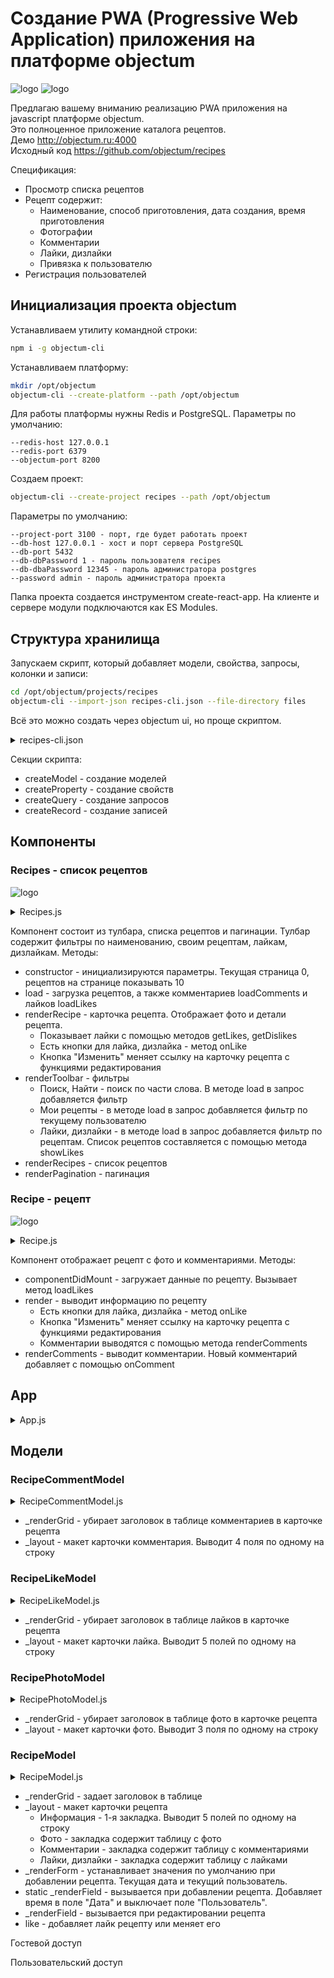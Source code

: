# Создание PWA (Progressive Web Application) приложения на платформе objectum

![logo](pwa.jpg)
![logo](objectum-logo.png)

Предлагаю вашему вниманию реализацию PWA приложения на javascript платформе objectum.  
Это полноценное приложение каталога рецептов.  
Демо http://objectum.ru:4000  
Исходный код https://github.com/objectum/recipes
  
Спецификация:
* Просмотр списка рецептов
* Рецепт содержит:
    * Наименование, способ приготовления, дата создания, время приготовления
    * Фотографии
    * Комментарии
    * Лайки, дизлайки
    * Привязка к пользователю
* Регистрация пользователей    

## Инициализация проекта objectum

Устанавливаем утилиту командной строки:
```bash
npm i -g objectum-cli
```

Устанавливаем платформу:
```bash
mkdir /opt/objectum
objectum-cli --create-platform --path /opt/objectum
```
Для работы платформы нужны Redis и PostgreSQL. Параметры по умолчанию: 
```
--redis-host 127.0.0.1
--redis-port 6379
--objectum-port 8200
```

Создаем проект:
```bash
objectum-cli --create-project recipes --path /opt/objectum
```

Параметры по умолчанию:
```
--project-port 3100 - порт, где будет работать проект
--db-host 127.0.0.1 - хост и порт сервера PostgreSQL
--db-port 5432
--db-dbPassword 1 - пароль пользователя recipes
--db-dbaPassword 12345 - пароль администратора postgres
--password admin - пароль администратора проекта
```

Папка проекта создается инструментом create-react-app. На клиенте и сервере модули подключаются как ES Modules.

## Структура хранилища

Запускаем скрипт, который добавляет модели, свойства, запросы, колонки и записи:
```bash
cd /opt/objectum/projects/recipes
objectum-cli --import-json recipes-cli.json --file-directory files
```
Всё это можно создать через objectum ui, но проще скриптом.
<details>
  <summary>recipes-cli.json</summary>
  
```json
{
	"createModel": [
		{
			"name": "Рецепт",
			"code": "recipe"
		},
		{
			"parent": "t",
			"name": "Рецепт",
			"code": "recipe"
		},
		{
			"parent": "t.recipe",
			"name": "Фото",
			"code": "photo"
		},
		{
			"parent": "t.recipe",
			"name": "Комментарий",
			"code": "comment"
		},
		{
			"parent": "t.recipe",
			"name": "Лайк",
			"code": "like"
		}
	],
	"createProperty": [
		{
			"model": "recipe",
			"name": "Наименование",
			"code": "name",
			"type": "String",
			"notNull": 1
		},
		{
			"model": "recipe",
			"name": "Дата",
			"code": "date",
			"type": "Date",
			"notNull": 1
		},
		{
			"model": "recipe",
			"name": "Способ приготовления",
			"code": "cooking",
			"type": "String",
			"opts": {
				"wysiwyg": true,
				"rows": 15
			}
		},
		{
			"model": "t.recipe.photo",
			"name": "Рецепт",
			"code": "recipe",
			"type": "recipe",
			"notNull": 1,
			"removeRule": "cascade"
		},
		{
			"model": "t.recipe.photo",
			"name": "Фото",
			"code": "photo",
			"type": "File",
			"notNull": 1,
			"opts": {
				"image": {
					"aspect": 1,
					"thumbnail": "thumbnail"
				}
			}
		},
		{
			"model": "t.recipe.photo",
			"name": "Наименование",
			"code": "name",
			"type": "String"
		},
		{
			"model": "recipe",
			"name": "Пользователь",
			"code": "user",
			"type": "objectum.user"
		},
		{
			"model": "recipe",
			"name": "Время приготовления (мин.)",
			"code": "duration",
			"type": "Number"
		},
		{
			"model": "t.recipe.comment",
			"name": "Рецепт",
			"code": "recipe",
			"type": "recipe",
			"notNull": 1,
			"removeRule": "cascade"
		},
		{
			"model": "t.recipe.comment",
			"name": "Текст",
			"code": "text",
			"type": "String",
			"notNull": 1,
			"opts": {
				"wysiwyg": true
			}
		},
		{
			"model": "t.recipe.comment",
			"name": "Пользователь",
			"code": "user",
			"type": "objectum.user",
			"notNull": 1,
			"removeRule": "cascade"
		},
		{
			"model": "t.recipe.comment",
			"name": "Дата",
			"code": "date",
			"type": "Date",
			"notNull": 1
		},
		{
			"model": "t.recipe.like",
			"name": "Рецепт",
			"code": "recipe",
			"type": "recipe",
			"notNull": 1,
			"removeRule": "cascade"
		},
		{
			"model": "t.recipe.like",
			"name": "Пользователь",
			"code": "user",
			"type": "objectum.user",
			"notNull": 1,
			"removeRule": "cascade"
		},
		{
			"model": "t.recipe.like",
			"name": "Дата",
			"code": "date",
			"type": "Date",
			"notNull": 1
		},
		{
			"model": "t.recipe.like",
			"name": "Лайк",
			"code": "like",
			"type": "Boolean"
		},
		{
			"model": "t.recipe.like",
			"name": "Дизлайк",
			"code": "dislike",
			"type": "Boolean"
		},
		{
			"model": "t.recipe.photo",
			"name": "Миниатюра",
			"code": "thumbnail",
			"type": "File",
			"opts": {
				"image": {
					"aspect": 1,
					"resize": {
						"width": 200,
						"height": 200
					}
				}
			}
		}
	],
	"createQuery": [
		{
			"name": "Рецепт",
			"code": "recipe"
		},
		{
			"parent": "recipe",
			"name": "Лайки",
			"code": "like",
			"query": [
				"select",
				"    {\"prop\": \"a.recipe\", \"as\": \"recipe\"},",
				"\tsum ({\"prop\": \"a.like\"}) as like,",
				"\tsum ({\"prop\": \"a.dislike\"}) as dislike",
				"from",
				"    {\"model\": \"t.recipe.like\", \"alias\": \"a\"}",
				"group by",
				"\t{\"prop\": \"a.recipe\"}",
				""
			]
		},
		{
			"parent": "recipe",
			"name": "Комментарии",
			"code": "comment",
			"query": [
				"select",
				"    {\"prop\": \"a.recipe\", \"as\": \"recipe\"},",
				"\tcount (*) as num",
				"from",
				"    {\"model\": \"t.recipe.comment\", \"alias\": \"a\"}",
				"group by",
				"\t{\"prop\": \"a.recipe\"}",
				""
			]
		}
	],
	"createColumn": [],
	"createRecord": [
		{
			"_model": "objectum.role",
			"_ref": "ref-1013",
			"name": "Гость",
			"code": "guest",
			"menu": null
		},
		{
			"_model": "objectum.role",
			"_ref": "ref-1019",
			"name": "User",
			"code": "user",
			"menu": null
		},
		{
			"_model": "objectum.user",
			"_ref": "ref-1014",
			"name": "Гость",
			"login": "guest",
			"password": "35675E68F4B5AF7B995D9205AD0FC43842F16450",
			"role": {
				"_ref": "ref-1013"
			},
			"email": null,
			"opts": null
		}
	]
}  
```
</details>
  
  
Секции скрипта:  
* createModel - создание моделей
* createProperty - создание свойств
* createQuery - создание запросов
* createRecord - создание записей

## Компоненты

### Recipes - список рецептов

![logo](recipes.png)

<details>
  <summary>Recipes.js</summary>
  
```js
import React, {Component} from "react";
import {Link} from "react-router-dom";
import {StringField, Action, Pagination} from "objectum-react";
import RecipeModel from "../models/RecipeModel";

class Recipes extends Component {
	constructor (props) {
		super (props);
		
		this.state = {
			page: 0,
			pageRecs: 10
		};
	}
	
	async load ({page, search, user, recipes, like, reset} = {}) {
		let state = {
			page: page === undefined ? this.state.page : page,
			search: this.state.search,
			user: this.state.user,
			recipes: this.state.recipes,
			like: this.state.like
		};
		let filters = [];
		
		if (search || user || recipes || reset) {
			Object.assign (state, {search, user, recipes, like});
			
			if (!search) {
				state.searchValue = "";
			}
		}
		if (state.search) {
			filters.push (["name", "like", "%" + state.search]);
		}
		if (state.user) {
			filters.push (["user", "=", state.user]);
		}
		if (state.recipes) {
			filters.push (["id", "in", state.recipes]);
		}
		let data = await this.props.store.getData ({
			model: "recipe",
			offset: state.page * this.state.pageRecs,
			limit: this.state.pageRecs,
			filters
		});
		let recipeRecs = data.recs;
		
		recipes = recipeRecs.map (rec => rec.id);
		
		let [photoRecords, comments, likes] = await Promise.all ([
			this.props.store.getRecords ({
				model: "t.recipe.photo",
				filters: [
					["recipe", "in", recipes]
				]
			}),
			this.loadComments (recipes),
			this.loadLikes (recipes)
		]);
		this.setState (Object.assign (state, {recipeRecs, length: data.length, photoRecords}, comments, likes));
	}
	
	async componentDidMount () {
		await this.load ();
	}
	
	getLikes (id) {
		let rec = this.state.likeMap [id];
		
		return rec ? rec.like : 0;
	}
	
	getDislikes (id) {
		let rec = this.state.likeMap [id];
		
		return rec ? rec.dislike : 0;
	}
	
	async loadLikes (recipes) {
		let likeRecs = await this.props.store.getRecs ({
			query: "recipe.like",
			filters: [
				["recipe", "in", recipes]
			]
		});
		let likeMap = {};
		
		likeRecs.forEach (rec => likeMap [rec.recipe] = {like: rec.like || 0, dislike: rec.dislike || 0});
		
		return {likeRecs, likeMap};
	}
	
	onLike = async (like, id) => {
		await RecipeModel.like (this.props.store, like ,id);
		
		let {likeRecs, likeMap} = await this.loadLikes ();
		
		this.setState ({likeRecs, likeMap});
	}
	
	async loadComments (recipes) {
		let commentRecs = await this.props.store.getRecs ({
			query: "recipe.comment",
			filters: [
				["recipe", "in", recipes]
			]
		});
		let commentMap = {};
		
		commentRecs.forEach (rec => commentMap [rec.recipe] = rec.num);
		
		return {commentRecs, commentMap};
	}
	
	showLikes = async (like) => {
		let likeRecs = await this.props.store.getRecs ({
			model: "t.recipe.like",
			filters: [
				["user", "=", this.props.store.userId]
			]
		});
		likeRecs = likeRecs.filter (rec => {
			return (rec.like && like) || (rec.dislike && !like);
		});
		let recipes = likeRecs.map (rec => rec.recipe);
		
		await this.load ({recipes: recipes.length ? recipes : [0], like});
	}
	
	renderRecipe (rec) {
		let photos = this.state.photoRecords.filter (photo => photo.recipe == rec.id);

		return (
			<div key={rec.id} className="border p-1 mr-1 mb-1 card">
				<div className="">
					<Link className="btn btn-link text-left pt-0 pb-1 px-0 font-weight-bold" to={`/recipe/${rec.id}`}>{rec.name}</Link>
				</div>
				<div className="d-flex">
					<div className="card-photo">
						<div className="overflow-auto">
							<div className="d-flex">
								{photos.map ((photo, i) => {
									return (
										<div key={i} className="">
											<img src={photo.getRef ("thumbnail")} width={200} height={200} alt={photo.name || ""} />
										</div>
									);
								})}
							</div>
						</div>
					</div>
					<div className="card-info p-1">
						{rec.user && <div className="">
							<i className="fas fa-user card-icon mr-2" />{this.props.store.dict ["objectum.user"][rec.user].name}
						</div>}
						{rec.duration && <div className="">
							<i className="fas fa-clock card-icon mr-2" />{rec.duration} мин.
						</div>}
						<div className="">
							<i className="fas fa-calendar-alt card-icon mr-2" />{rec.date.toLocaleDateString ()}
						</div>
						<div>
							<i className="fas fa-comment-alt card-icon mr-2" />{this.state.commentMap [rec.id] || 0}
						</div>
						<div className="mt-2 d-flex align-items-center">
							<Action btnClassName="btn btn-outline-primary" onClick={async () => await this.onLike (true, rec.id)}><i className="fas fa-thumbs-up" /></Action>
							<div className="px-2">{this.getLikes (rec.id)}</div>
							<Action btnClassName="btn btn-outline-danger" onClick={async () => await this.onLike (false, rec.id)}><i className="fas fa-thumbs-down" /></Action>
							<div className="px-2">{this.getDislikes (rec.id)}</div>
						</div>
						{rec.user == this.props.store.userId && <Link className="btn btn-outline-info mt-2" to={`/model_record/${rec.id}#{"opts":{"model":"recipe"}}`}><i className="fas fa-edit mr-1" />Изменить</Link>}
					</div>
				</div>
			</div>
		);
	}
	
	renderToolbar () {
		let isUser = this.props.store.roleCode == "user";
		
		return (
			<div className="row flex-row mb-1">
				<StringField placeholder="Поиск" value={this.state.searchValue} onChange={({value}) => this.setState ({searchValue: value})} />
				<Action
					className="ml-1" disabled={!this.state.searchValue} onClick={async () => await this.load (this.state.search ? {reset: true} : {search: this.state.searchValue})}
					btnClassName={`btn btn-primary btn-labeled mr-1 mb-1 ${this.state.search ? "active" : ""}`}
				><i className="fas fa-search mr-1" />Найти</Action>
				{isUser && <Action
					onClick={async () => await this.load (this.state.user ? {reset: true} : {user: this.props.store.userId})}
					btnClassName={`btn btn-primary btn-labeled mr-1 mb-1 ${this.state.user ? "active" : ""}`}
				><i className="fas fa-edit mr-1" />Мои рецепты</Action>}
				{isUser && <Action
					onClick={async () => this.state.like === true ? await this.load ({reset: true}) : await this.showLikes (true)}
					btnClassName={`btn btn-primary btn-labeled mr-1 mb-1 ${this.state.like === true ? "active" : ""}`}
				><i className="fas fa-thumbs-up" /></Action>}
				{isUser && <Action
					onClick={async () => this.state.like === false ? await this.load ({reset: true}) : await this.showLikes (false)}
					btnClassName={`btn btn-primary btn-labeled mr-1 mb-1 ${this.state.like === false ? "active" : ""}`}
				><i className="fas fa-thumbs-down" /></Action>}
			</div>
		);
	}
	
	renderRecipes () {
		let recipes = this.state.recipeRecs.map (rec => {
			return this.renderRecipe (rec);
		});
		return (
			<div className="row flex-row">
				{recipes}
			</div>
		);
	}
	
	renderPagination () {
		if (this.state.length < this.state.pageRecs) {
			return null;
		}
		let items = [];
		
		for (let i = 0; i < this.state.length / this.state.pageRecs; i ++) {
			items.push (i + 1);
		}
		return (
			<div className="mt-2">
				<Pagination items={items} active={this.state.page} onChange={async (page) => {
					await this.load ({page});
				}} />
			</div>
		);
	}
	
	render () {
		if (!this.state.recipeRecs) {
			return null;
		} else {
			return (
				<div className="container">
					<div className="pl-1 pt-1">
						{this.renderToolbar ()}
						{this.renderRecipes ()}
						{this.renderPagination ()}
					</div>
				</div>
			);
		}
	}
};
```
</details>

Компонент состоит из тулбара, списка рецептов и пагинации. Тулбар содержит фильтры по наименованию, своим рецептам, лайкам, дизлайкам.
Методы:
* constructor - инициализируются параметры. Текущая страница 0, рецептов на странице показывать 10
* load - загрузка рецептов, а также комментариев loadComments и лайков loadLikes
* renderRecipe - карточка рецепта. Отображает фото и детали рецепта. 
    * Показывает лайки с помощью методов getLikes, getDislikes
    * Есть кнопки для лайка, дизлайка - метод onLike
    * Кнопка "Изменить" меняет ссылку на карточку рецепта с функциями редактирования
* renderToolbar - фильтры
    * Поиск, Найти - поиск по части слова. В методе load в запрос добавляется фильтр
    * Мои рецепты - в методе load в запрос добавляется фильтр по текущему пользователю
    * Лайки, дизлайки - в методе load в запрос добавляется фильтр по рецептам. Список рецептов составляется с помощью метода showLikes
* renderRecipes - список рецептов
* renderPagination - пагинация

### Recipe - рецепт

![logo](recipe.png)

<details>
  <summary>Recipe.js</summary>
  
```js
import React, {Component} from "react";
import {Action, StringField} from "objectum-react";
import RecipeModel from "../models/RecipeModel";
import {Link} from "react-router-dom";

class Recipe extends Component {
	constructor (props) {
		super (props);
		
		this.state = {
			id: this.props.match.params.id
		};
	}
	
	async componentDidMount () {
		let [recipeRecord, photoRecords, commentRecords, likes] = await Promise.all ([
			this.props.store.getRecord (this.state.id),
			this.props.store.getRecords ({
				model: "t.recipe.photo",
				filters: [
					["recipe", "=", this.state.id]
				]
			}),
			this.props.store.getRecords ({
				model: "t.recipe.comment",
				filters: [
					["recipe", "=", this.state.id]
				]
			}),
			this.loadLikes ()
		]);
		this.setState (Object.assign ({recipeRecord, photoRecords, commentRecords}, likes));
	}
	
	async loadLikes () {
		let likeRecs = await this.props.store.getRecs ({
			model: "t.recipe.like",
			filters: [
				["recipe", "=", this.state.id]
			]
		});
		let likeNum = 0;
		let dislikeNum = 0;
		
		likeRecs.forEach (rec => {
			if (rec.like) {
				likeNum ++;
			}
			if (rec.dislike) {
				dislikeNum ++;
			}
		});
		return {likeRecs, likeNum, dislikeNum};
	}
	
	onLike = async (like, id) => {
		await RecipeModel.like (this.props.store, like ,id);
		this.setState (await this.loadLikes ());
	}
	
	onComment = async () => {
		await this.props.store.startTransaction ("new comment");
		await this.props.store.createRecord ({
			_model: "t.recipe.comment",
			recipe: this.state.id,
			date: new Date (),
			user: this.props.store.userId,
			text: this.state.text
		});
		await this.props.store.commitTransaction ("new comment");
		this.setState ({
			text: "",
			commentRecords: await this.props.store.getRecords ({
				model: "t.recipe.comment",
				filters: [
					["recipe", "=", this.state.id]
				]
			})
		});
	}
	
	renderComments () {
		return (
			<div className="mt-4">
				<h5 className="font-weight-bold">Комментарии: {this.state.commentRecords.length}</h5>
				{this.state.commentRecords.map ((record, i) => {
					let userRecord = this.props.store.dict ["objectum.user"][record.user];
					
					return (
						<div key={i} className="mt-2">
							<div className="font-weight-bold">{userRecord.name}</div>
							<div className="font-italic">{record.date.toLocaleString ()}</div>
							<div>{record.text}</div>
						</div>
					);
				})}
				<div className="mt-2">
					<StringField onChange={({value}) => this.setState ({text: value})} placeholder="Добавить комментарий" />
					{this.props.store.roleCode == "user" ? <Action
						className="mt-1" btnClassName="btn btn-outline-primary"
						label="Отправить" icon="fas fa-plus" onClick={this.onComment}
						disabled={!this.state.text}
					/> :
					<Link className="btn btn-outline-info mt-1" to="/office">Необходимо авторизоваться</Link>}
				</div>
			</div>
		);
	}
	
	render () {
		if (!this.state.recipeRecord) {
			return null;
		}
		let record = this.state.recipeRecord;
		
		return (
			<div className="p-1">
				<div className="d-flex overflow-auto p-1 border">
					{this.state.photoRecords.map ((photo, i) => {
						return (
							<div key={i} className="">
								<a href={photo.getRef ("photo")} target="_blank" rel="noopener noreferrer">
									<img src={photo.getRef ("thumbnail")} width={200} height={200} alt={photo.name || ""} />
								</a>
							</div>
						);
					})}
				</div>
				<div className="mt-1 p-1 border">
					<h5 className="font-weight-bold my-2">{record.name}</h5>
					{record.user && <div className="">
						<i className="fas fa-user menu-icon mr-2" />{this.props.store.dict ["objectum.user"][record.user].name}
					</div>}
					{record.duration && <div className="">
						<i className="fas fa-clock menu-icon mr-2" />{record.duration} мин.
					</div>}
					<div className="">
						<i className="fas fa-calendar-alt menu-icon mr-2" />{record.date.toLocaleString ()}
					</div>
					<div className="my-2 p-1 d-flex align-items-center">
						<Action btnClassName="btn btn-outline-primary" onClick={async () => await this.onLike (true, record.id)}><i className="fas fa-thumbs-up" /></Action><span className="px-2 like">{this.state.likeNum}</span>
						<Action btnClassName="btn btn-outline-danger" onClick={async () => await this.onLike (false, record.id)}><i className="fas fa-thumbs-down" /></Action><span className="px-2 like">{this.state.dislikeNum}</span>
						{record.user == this.props.store.userId && <Link className="btn btn-outline-info" to={`/model_record/${record.id}#{"opts":{"model":"recipe"}}`}><i className="fas fa-edit" /></Link>}
					</div>
					<div dangerouslySetInnerHTML={{__html: record.cooking}} />
					{this.renderComments ()}
				</div>
			</div>
		);
	}
};
```
</details>

Компонент отображает рецепт с фото и комментариями.
Методы:
* componentDidMount - загружает данные по рецепту. Вызывает метод loadLikes
* render - выводит информацию по рецепту 
    * Есть кнопки для лайка, дизлайка - метод onLike
    * Кнопка "Изменить" меняет ссылку на карточку рецепта с функциями редактирования
    * Комментарии выводятся с помощью метода renderComments
* renderComments - выводит комментарии. Новый комментарий добавляет с помощью onComment      

## App

<details>
  <summary>App.js</summary>
  
```js
import React, {Component} from "react";
import {Store} from "objectum-client";
import {ObjectumApp, ObjectumRoute, Navbar, Office, Loading} from "objectum-react";
import Recipes from "./components/Recipes";
import Recipe from "./components/Recipe";
import RecipeModel from "./models/RecipeModel";
import RecipePhotoModel from "./models/RecipePhotoModel";
import RecipeCommentModel from "./models/RecipeCommentModel";
import RecipeLikeModel from "./models/RecipeLikeModel";

import "./css/bootstrap.css";
import "objectum-react/lib/css/objectum.css";
import "objectum-react/lib/fontawesome/css/all.css";
import "./css/recipes.css";

const store = new Store ();

class App extends Component {
	constructor (props) {
		super (props);

		store.setUrl ("/api");
		
		store.register ("recipe", RecipeModel);
		store.register ("t.recipe.photo", RecipePhotoModel);
		store.register ("t.recipe.comment", RecipeCommentModel);
		store.register ("t.recipe.like", RecipeLikeModel);
		
		this.state = {
			name: process.env.REACT_APP_NAME || "Просторецепты"
		};
		window.store = store;
	}
	
	onConnect = async () => {
		if (!store.dict ["objectum.user"]) {
			await store.getDict ("objectum.user");
		}
		let state = {
			username: store.username,
			roleCode: store.roleCode
		};
		if (store.username != "guest" && store.userId) {
			state.userRecord = await store.getRecord (store.userId);
		}
		this.setState (state);
	}
	
	onDisconnect = async () => {
		await store.auth ({
			username: "guest",
			password: require ("crypto").createHash ("sha1").update ("guest").digest ("hex").toUpperCase ()
		});
	}
	
	onCustomRender = ({content, app, location}) => {
		if (!this.state.username) {
			return <Loading container />
		}
		if (this.state.roleCode === "guest" || this.state.roleCode === "user") {
			let items = [
				"back",
				{
					label: "Рецепты",
					icon: "fas fa-utensils",
					path: "/recipes"
				},
				...(store.roleCode == "user" ? [
					{
						label: "Добавить",
						icon: "fas fa-plus",
						path: '/model_record/new#{"opts":{"model":"recipe"}}'
					}
				] : []),
				{
					label: "Вход",
					icon: "fas fa-sign-in-alt",
					path: "/office"
				}
			];
			return (
				<div className="container shadow p-0">
					<Navbar className="navbar navbar-expand navbar-dark bg-dark" items={[
						{
							label: `${this.state.name}${this.state.username == "guest" ? "" : ` (${this.state.userRecord.name})`}`,
							path: "/"
						}
					]} />
					<Navbar expand iconsTop app={app} items={items}/>
					<div className="bg-white py-1">
						{content}
					</div>
				</div>
			);
		}
	}
	
	render () {
		let props = {
			store,
			locale: "ru",
			name: this.state.name,
			version: process.env.REACT_APP_VERSION,
			onCustomRender: this.onCustomRender,
			onConnect: this.onConnect,
			onDisconnect: this.onDisconnect,
			registration: true,
			username: "guest",
			password: require ("crypto").createHash ("sha1").update ("guest").digest ("hex").toUpperCase (),
			iconsTop: true
		};
		if (process.env.NODE_ENV === "development") {
			props.__username = "admin";
			props.__password = require ("crypto").createHash ("sha1").update ("admin").digest ("hex").toUpperCase ();
			props._username = "ivanov@ivanov.ivanov";
			props._password = require ("crypto").createHash ("sha1").update ("1").digest ("hex").toUpperCase ();
		}
		return (
			<ObjectumApp {...props}>
				<ObjectumRoute exact path="/" render={props => <Recipes {...props} store={store} />} />
				<ObjectumRoute exact path="/recipes" render={props => <Recipes {...props} store={store} />} />
				<ObjectumRoute exact path="/recipe/:id" render={props => <Recipe {...props} store={store} />} />
				<ObjectumRoute exact path="/office" render={props => <div className="p-3">
					<Office {...props} cardClassName="rounded p-3 border" store={store} name={this.state.name} siteKey="6LffszoUAAAAALAe2ghviS8wqitVKvsR1bFMwtcK" />
				</div>} />
			</ObjectumApp>
		);
	}
};		
```
</details>

## Модели

### RecipeCommentModel

<details>
  <summary>RecipeCommentModel.js</summary>
  
```js
import React from "react";
import {Record} from "objectum-client";

class RecipeCommentModel extends Record {
	static _renderGrid ({grid, store}) {
		return React.cloneElement (grid, {
			label: ""
		});
	}
	
	static _layout () {
		return [
			"id",
			[
				"recipe"
			],
			[
				"user"
			],
			[
				"date"
			],
			[
				"text"
			]
		];
	}
};
```
</details>

* _renderGrid - убирает заголовок в таблице комментариев в карточке рецепта
* _layout - макет карточки комментария. Выводит 4 поля по одному на строку

### RecipeLikeModel

<details>
  <summary>RecipeLikeModel.js</summary>
  
```js
import React from "react";
import {Record} from "objectum-client";

class RecipeLikeModel extends Record {
	static _renderGrid ({grid, store}) {
		return React.cloneElement (grid, {
			label: ""
		});
	}
	
	static _layout () {
		return [
			"id",
			[
				"recipe"
			],
			[
				"user"
			],
			[
				"date"
			],
			[
				"like"
			],
			[
				"dislike"
			]
		];
	}
};
```
</details>

* _renderGrid - убирает заголовок в таблице лайков в карточке рецепта
* _layout - макет карточки лайка. Выводит 5 полей по одному на строку

### RecipePhotoModel

<details>
  <summary>RecipePhotoModel.js</summary>
  
```js
import React from "react";
import {Record} from "objectum-client";

class RecipePhotoModel extends Record {
	static _renderGrid ({grid, store}) {
		return React.cloneElement (grid, {
			label: ""
		});
	}

	static _layout () {
		return [
			"id",
			[
				"recipe"
			],
			[
				"name"
			],
			[
				"photo"
			]
		];
	}
};
```
</details>

* _renderGrid - убирает заголовок в таблице фото в карточке рецепта
* _layout - макет карточки фото. Выводит 3 поля по одному на строку

### RecipeModel

<details>
  <summary>RecipeModel.js</summary>
  
```js
import React from "react";
import {Record} from "objectum-client";

class RecipeModel extends Record {
	static _renderGrid ({grid, store}) {
		return React.cloneElement (grid, {
			label: "Рецепты"
		});
	}
	
	static _layout () {
		return {
			"Информация": [
				"id",
				[
					"user"
				],
				[
					"name"
				],
				[
					"date"
				],
				[
					"duration"
				],
				[
					"cooking"
				]
			],
			"Фото": [
				[
					"t.recipe.photo"
				]
			],
			"Комментарии": [
				[
					"t.recipe.comment"
				]
			],
			"Лайки, дизлайки": [
				[
					"t.recipe.like"
				]
			]
		};
	}
	
	static _renderForm ({form, store}) {
		return React.cloneElement (form, {
			defaults: {
				date: new Date (),
				user: store.userId
			}
		});
	}
	
	static _renderField ({field, store}) {
		if (field.props.property === "date") {
			return React.cloneElement (field, {showTime: true});
		} else if (field.props.property === "user" && store.roleCode == "user") {
			return React.cloneElement (field, {disabled: true});
		} else {
			return field;
		}
	}
	
	_renderField ({field, store}) {
		return RecipeModel._renderField ({field, store});
	}
	
	static async like (store, like, id) {
		if (store.roleCode != "user") {
			throw new Error ("Необходимо авторизоваться");
		}
		let records = await store.getRecords ({
			model: "t.recipe.like",
			filters: [
				["recipe", "=", id],
				["user", "=", store.userId]
			]
		});
		if (records.length) {
			let record = records [0];
			
			if ((like && !record.like) || (!like && !record.dislike)) {
				await store.startTransaction ("like");
				record.like = like;
				record.dislike = !like;
				await record.sync ();
				await store.commitTransaction ();
			}
		} else {
			await store.startTransaction ("like");
			await store.createRecord ({
				_model: "t.recipe.like",
				recipe: id,
				user: store.userId,
				date: new Date (),
				like,
				dislike: !like
			});
			await store.commitTransaction ();
		}
	}
};
```
</details>

* _renderGrid - задает заголовок в таблице
* _layout - макет карточки рецепта
    * Информация - 1-я закладка. Выводит 5 полей по одному на строку 
    * Фото - закладка содержит таблицу с фото
    * Комментарии - закладка содержит таблицу с комментариями
    * Лайки, дизлайки - закладка содержит таблицу с лайками
* _renderForm - устанавливает значения по умолчанию при добавлении рецепта. Текущая дата и текущий пользователь.
* static _renderField - вызывается при добавлении рецепта. Добавляет время в поле "Дата" и выключает поле "Пользователь".
* _renderField - вызывается при редактировании рецепта
* like - добавляет лайк рецепту или меняет его




Гостевой доступ

Пользовательский доступ

